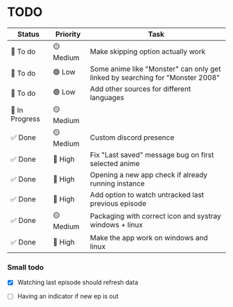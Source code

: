 # TODO

| Status         | Priority  | Task                                                                          |
|----------------|-----------|-------------------------------------------------------------------------------|
| 📝 To do       | 🟡 Medium | Make skipping option actually work                                            |
| 📝 To do       | 🟢 Low    | Some anime like "Monster" can only get linked by searching for "Monster 2008" |
| 📝 To do       | 🟢 Low    | Add other sources for different languages                                     |
| 🚧 In Progress | 🟡 Medium |                                                                               |
| ✅ Done         | 🟡 Medium | Custom discord presence                                                       |
| ✅ Done         | 🔴 High   | Fix "Last saved" message bug on first selected anime                          |
| ✅ Done         | 🔴 High   | Opening a new app check if already running instance                           |
| ✅ Done         | 🔴 High   | Add option to watch untracked last previous episode                           |
| ✅ Done         | 🟡 Medium | Packaging with correct icon and systray windows + linux                       |
| ✅ Done         | 🔴 High   | Make the app work on windows and linux                                        |

### Small todo

- [x] Watching last episode should refresh data

- [ ] Having an indicator if new ep is out
